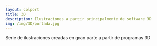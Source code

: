 ```yaml
---
layout: colport
title: 3D 
description: Ilustraciones a partir principalmente de software 3D
img: /img/3D/portada.jpg
---
```


Serie de ilustraciones creadas en gran parte a partir de programas 3D

<div class="section group">
        <div class="col span_2_of_12"></div>
        <div class="col span_4_of_12">
	  <img class="image_enlarge" src="{{ site.baseurl }}/img/3D/faro.jpg" alt=""/>
	</div>
        <div class="col span_4_of_12">
	  <img class="image_enlarge" src="{{ site.baseurl }}/img/3D/entorno_casco.jpg" alt=""/>
	</div>
</div>
<div class="section group">
        <div class="col span_2_of_12"></div>
        <div class="col span_8_of_12">
	  <img class="image_enlarge" src="{{ site.baseurl }}/img/3D/criatura_busto.jpg" alt=""/>
	</div>
</div>

